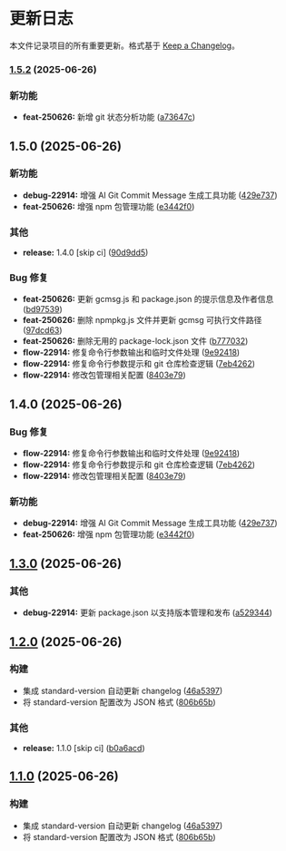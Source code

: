 # 更新日志

本文件记录项目的所有重要更新。格式基于 [Keep a Changelog](https://keepachangelog.com/zh-CN/1.0.0/)。

### [1.5.2](https://github.com/houchaowei/git-commit-message-generator-ai/compare/v1.5.1...v1.5.2) (2025-06-26)


### 新功能

* **feat-250626:** 新增 git 状态分析功能 ([a73647c](https://github.com/houchaowei/git-commit-message-generator-ai/commit/a73647cea59799a7071bc21ffd2eaa343839596b))

## 1.5.0 (2025-06-26)


### 新功能

* **debug-22914:** 增强 AI Git Commit Message 生成工具功能 ([429e737](https://github.com/houchaowei/git-commit-message-generator-ai/commit/429e737baa58207ef600fdcca14838a448e29bbe))
* **feat-250626:** 增强 npm 包管理功能 ([e3442f0](https://github.com/houchaowei/git-commit-message-generator-ai/commit/e3442f058530b90f0ddc4952ed9e536a20ea9154))


### 其他

* **release:** 1.4.0 [skip ci] ([90d9dd5](https://github.com/houchaowei/git-commit-message-generator-ai/commit/90d9dd54fc842501086d62f0ceb9900a1c6ba42d))


### Bug 修复

* **feat-250626:** 更新 gcmsg.js 和 package.json 的提示信息及作者信息 ([bd97539](https://github.com/houchaowei/git-commit-message-generator-ai/commit/bd97539b3680e6fc8df07f232b066bfee02095e1))
* **feat-250626:** 删除 npmpkg.js 文件并更新 gcmsg 可执行文件路径 ([97dcd63](https://github.com/houchaowei/git-commit-message-generator-ai/commit/97dcd6335725651308148584de547fd2ca9f4e8c))
* **feat-250626:** 删除无用的 package-lock.json 文件 ([b777032](https://github.com/houchaowei/git-commit-message-generator-ai/commit/b7770328022404e2bbb009abf815d44aab076bc0))
* **flow-22914:** 修复命令行参数输出和临时文件处理 ([9e92418](https://github.com/houchaowei/git-commit-message-generator-ai/commit/9e924188da329a1b5addf5af521bfacf5e9802d7))
* **flow-22914:** 修复命令行参数提示和 git 仓库检查逻辑 ([7eb4262](https://github.com/houchaowei/git-commit-message-generator-ai/commit/7eb42628248550a1accad779534e89a4eb3eaf34))
* **flow-22914:** 修改包管理相关配置 ([8403e79](https://github.com/houchaowei/git-commit-message-generator-ai/commit/8403e793fea01739a84ef9770618ba6f41c1033e))

## 1.4.0 (2025-06-26)


### Bug 修复

* **flow-22914:** 修复命令行参数输出和临时文件处理 ([9e92418](https://github.com/houchaowei/git-commit-message-generator-ai/commit/9e924188da329a1b5addf5af521bfacf5e9802d7))
* **flow-22914:** 修复命令行参数提示和 git 仓库检查逻辑 ([7eb4262](https://github.com/houchaowei/git-commit-message-generator-ai/commit/7eb42628248550a1accad779534e89a4eb3eaf34))
* **flow-22914:** 修改包管理相关配置 ([8403e79](https://github.com/houchaowei/git-commit-message-generator-ai/commit/8403e793fea01739a84ef9770618ba6f41c1033e))


### 新功能

* **debug-22914:** 增强 AI Git Commit Message 生成工具功能 ([429e737](https://github.com/houchaowei/git-commit-message-generator-ai/commit/429e737baa58207ef600fdcca14838a448e29bbe))
* **feat-250626:** 增强 npm 包管理功能 ([e3442f0](https://github.com/houchaowei/git-commit-message-generator-ai/commit/e3442f058530b90f0ddc4952ed9e536a20ea9154))

## [1.3.0](https://github.com/houchaowei/git-commit-message-generator-ai/compare/v1.0.5...v1.3.0) (2025-06-26)


### 其他

* **debug-22914:** 更新 package.json 以支持版本管理和发布 ([a529344](https://github.com/houchaowei/git-commit-message-generator-ai/commit/a5293442ba1b0049f02040bbdfbcaf3b090be94c))

## [1.2.0](https://github.com/houchaowei/git-commit-message-generator-ai/compare/v1.0.5...v1.2.0) (2025-06-26)


### 构建

* 集成 standard-version 自动更新 changelog ([46a5397](https://github.com/houchaowei/git-commit-message-generator-ai/commit/46a53976e56f67ba64daa1dd8daabc115b6e0718))
* 将 standard-version 配置改为 JSON 格式 ([806b65b](https://github.com/houchaowei/git-commit-message-generator-ai/commit/806b65b420bc0585a95fcdcc9dfc36f2f2b4c08b))


### 其他

* **release:** 1.1.0 [skip ci] ([b0a6acd](https://github.com/houchaowei/git-commit-message-generator-ai/commit/b0a6acdd3f3f85939267e7a0a82bae03de8dfc34))

## [1.1.0](https://github.com/houchaowei/git-commit-message-generator-ai/compare/v1.0.5...v1.1.0) (2025-06-26)


### 构建

* 集成 standard-version 自动更新 changelog ([46a5397](https://github.com/houchaowei/git-commit-message-generator-ai/commit/46a53976e56f67ba64daa1dd8daabc115b6e0718))
* 将 standard-version 配置改为 JSON 格式 ([806b65b](https://github.com/houchaowei/git-commit-message-generator-ai/commit/806b65b420bc0585a95fcdcc9dfc36f2f2b4c08b))
